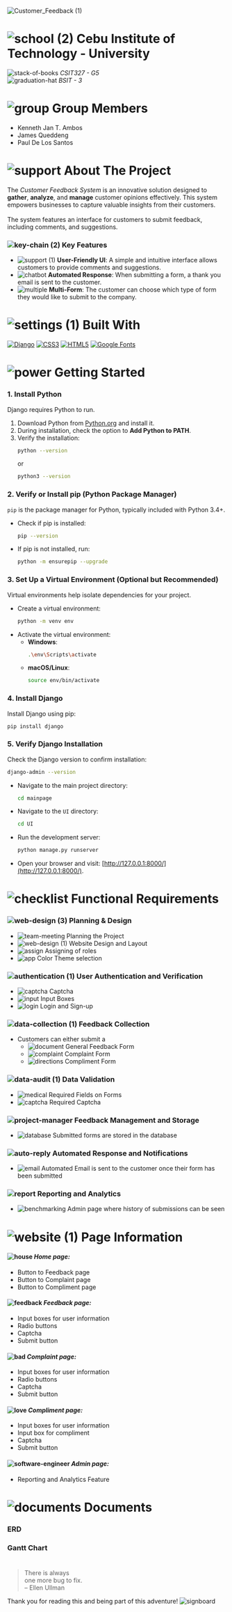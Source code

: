 ![Customer_Feedback (1)](https://github.com/user-attachments/assets/c42a1758-0b84-434b-84f3-621da30bb5f0)

# ![school (2)](https://github.com/user-attachments/assets/ca807c33-ae65-4eca-99fa-2c57a3d18ded) Cebu Institute of Technology - University
![stack-of-books](https://github.com/user-attachments/assets/fa80d092-8a57-45a7-81cf-3d7f5a729daa) *CSIT327 - G5* <br>
![graduation-hat](https://github.com/user-attachments/assets/6e2fb881-1084-4d8e-94ea-c8a6119ed249) *BSIT - 3*

# ![group](https://github.com/user-attachments/assets/72b77262-5970-427b-8af5-32ea9ed6b180) Group Members
- Kenneth Jan T. Ambos
- James Queddeng
- Paul De Los Santos

# ![support](https://github.com/user-attachments/assets/3e5e59e9-1dfb-4b59-93f7-1559ed8e8111) About The Project
The *Customer Feedback System* is an innovative solution designed to **gather**, **analyze**, and **manage** customer opinions effectively. This system empowers businesses to capture valuable insights from their customers. <br> <br>
The system features an interface for customers to submit feedback, including comments, and suggestions. 

### ![key-chain (2)](https://github.com/user-attachments/assets/cd555c51-4ff7-431d-80a6-ee2320495cee) Key Features
- ![support (1)](https://github.com/user-attachments/assets/1c546e5b-6028-4ccb-bc22-04ae88ce9359) **User-Friendly UI**: A simple and intuitive interface allows customers to provide comments and suggestions.
- ![chatbot](https://github.com/user-attachments/assets/f8640424-d683-40dc-af66-e2d4c6d0e0a4) **Automated Response**: When submitting a form, a thank you email is sent to the customer.
- ![multiple](https://github.com/user-attachments/assets/fc7908d9-c8d2-4435-b5ac-5b7571ffaff4) **Multi-Form**: The customer can choose which type of form they would like to submit to the company.

# ![settings (1)](https://github.com/user-attachments/assets/ae00f572-7f09-47ea-a796-0908ca356c09) Built With
[![Django](https://img.shields.io/badge/Django-092E20?style=for-the-badge&logo=django&logoColor=white)](https://www.djangoproject.com/)
[![CSS3](https://img.shields.io/badge/CSS3-1572B6?style=for-the-badge&logo=css3&logoColor=white)](https://developer.mozilla.org/en-US/docs/Web/CSS)
[![HTML5](https://img.shields.io/badge/HTML5-E34F26?style=for-the-badge&logo=html5&logoColor=white)](https://developer.mozilla.org/en-US/docs/Web/HTML)
[![Google Fonts](https://img.shields.io/badge/Google%20Fonts-4285F4?style=for-the-badge&logo=google&logoColor=white)](https://fonts.google.com/)


# ![power](https://github.com/user-attachments/assets/a926c297-4877-4fcf-93bc-f28d10fc4b46) Getting Started

### 1. Install Python  
Django requires Python to run.

1. Download Python from [Python.org](https://www.python.org/downloads/) and install it.
2. During installation, check the option to **Add Python to PATH**.
3. Verify the installation:
   ```bash
   python --version
   ```
   or
   ```bash
   python3 --version
   ```

### 2. Verify or Install pip (Python Package Manager)

`pip` is the package manager for Python, typically included with Python 3.4+.

- Check if pip is installed:
  ```bash
  pip --version
  ```
- If pip is not installed, run:
  ```bash
  python -m ensurepip --upgrade
  ```

### 3. Set Up a Virtual Environment (Optional but Recommended)

Virtual environments help isolate dependencies for your project.

- Create a virtual environment:
  ```bash
  python -m venv env
  ```
- Activate the virtual environment:
  - **Windows**:
    ```bash
    .\env\Scripts\activate
    ```
  - **macOS/Linux**:
    ```bash
    source env/bin/activate
    ```

### 4. Install Django

Install Django using pip:
```bash
pip install django
```

### 5. Verify Django Installation

Check the Django version to confirm installation:
```bash
django-admin --version
```

- Navigate to the main project directory:
   ```bash
   cd mainpage
   ```
- Navigate to the `UI` directory:
   ```bash
   cd UI
   ```
- Run the development server:
   ```bash
   python manage.py runserver
   ```
- Open your browser and visit: [http://127.0.0.1:8000/](http://127.0.0.1:8000/).

# ![checklist](https://github.com/user-attachments/assets/cd8ca616-7856-437e-b09b-2c50559047b6) Functional Requirements
### ![web-design (3)](https://github.com/user-attachments/assets/ebf1d6a3-e828-4a08-b39c-274e329ee92c) Planning & Design
- ![team-meeting](https://github.com/user-attachments/assets/37ea0ebd-b2c0-412e-8e45-452e146f7d7a) Planning the Project
- ![web-design (1)](https://github.com/user-attachments/assets/a618bfc1-e6c0-44f2-8500-ecddd8d07fbc) Website Design and Layout
- ![assign](https://github.com/user-attachments/assets/5f8ac9e1-da90-4011-82f2-8a5f2bf95776) Assigning of roles
- ![app](https://github.com/user-attachments/assets/c40b22fb-a09c-4615-bcb8-9801ab389f11) Color Theme selection

### ![authentication (1)](https://github.com/user-attachments/assets/0186692d-eadb-44a8-af1a-159b0574111d) User Authentication and Verification
- ![captcha](https://github.com/user-attachments/assets/ace074aa-cef7-4cd7-ad9c-4db2e8c8908f) Captcha
- ![input](https://github.com/user-attachments/assets/c6932dab-23aa-4af3-9b2e-08f629dbe8dd) Input Boxes
- ![login](https://github.com/user-attachments/assets/d6bb77e3-2623-4c59-8acc-957bfc59c570) Login and Sign-up

### ![data-collection (1)](https://github.com/user-attachments/assets/300f4831-7809-443d-a15f-2a0266f16e40) Feedback Collection
- Customers can either submit a
  - ![document](https://github.com/user-attachments/assets/b7ca02cf-c007-49eb-8723-803d546ebc36) General Feedback Form
  - ![complaint](https://github.com/user-attachments/assets/66cf7999-ff7c-40ea-8455-53f1d207c46a) Complaint Form
  - ![directions](https://github.com/user-attachments/assets/1976509a-54e0-40a6-949f-94c2552d860a) Compliment Form

### ![data-audit (1)](https://github.com/user-attachments/assets/c51d5d07-3bb5-4481-8f7f-611d29e81f43) Data Validation
- ![medical](https://github.com/user-attachments/assets/4b2e640d-0f88-4de1-b5d4-0e3a69f8f9b7) Required Fields on Forms
- ![captcha](https://github.com/user-attachments/assets/ace074aa-cef7-4cd7-ad9c-4db2e8c8908f) Required Captcha

### ![project-manager](https://github.com/user-attachments/assets/2e3d6f03-ef8a-4734-8793-26ecbb34aaaf) Feedback Management and Storage
- ![database](https://github.com/user-attachments/assets/69254b5f-51b9-4577-ad2d-c84804119122) Submitted forms are stored in the database

### ![auto-reply](https://github.com/user-attachments/assets/2cfa31ed-5508-4311-94f3-bdbc186a057c) Automated Response and Notifications
- ![email](https://github.com/user-attachments/assets/74827bf2-a28c-49ea-a8d3-34f55296bf1c) Automated Email is sent to the customer once their form has been submitted

### ![report](https://github.com/user-attachments/assets/4f874cff-8f1a-41a0-8a34-2069b208f29e) Reporting and Analytics
- ![benchmarking](https://github.com/user-attachments/assets/e1455c9a-c90d-44a2-b260-2c017d7ded3c) Admin page where history of submissions can be seen

# ![website (1)](https://github.com/user-attachments/assets/d93cb5bf-b898-47a0-bc42-1f25634be5c8) Page Information
#### ![house](https://github.com/user-attachments/assets/d8a43177-56cf-43c2-8db5-19f160bfadb2) *Home page:*
- Button to Feedback page
- Button to Complaint page
- Button to Compliment page

#### ![feedback](https://github.com/user-attachments/assets/3cb60844-3837-44ad-a499-bb01f5ee6ccc) *Feedback page:*
- Input boxes for user information
- Radio buttons
- Captcha
- Submit button

#### ![bad](https://github.com/user-attachments/assets/bf6d3cf5-ef60-4769-b753-6bfd60d3df42) *Complaint page:*
- Input boxes for user information
- Radio buttons
- Captcha
- Submit button

#### ![love](https://github.com/user-attachments/assets/6e9bd51c-289b-432a-82c5-86f923eb444a) *Compliment page:*
- Input boxes for user information
- Input box for compliment
- Captcha
- Submit button

#### ![software-engineer](https://github.com/user-attachments/assets/d50deced-64fd-4f7b-a6b3-b76d307ee5fc) *Admin page:*
- Reporting and Analytics Feature

# ![documents](https://github.com/user-attachments/assets/d89d4c1d-02de-4f46-9d74-c42912cc3b24) Documents
### ERD


### Gantt Chart

#
> There is always <br>
> one more bug to fix. <br>
>  – Ellen Ullman

Thank you for reading this and being part of this adventure! ![signboard](https://github.com/user-attachments/assets/937ca573-91d1-407e-8c64-bd4aaef8afde)
